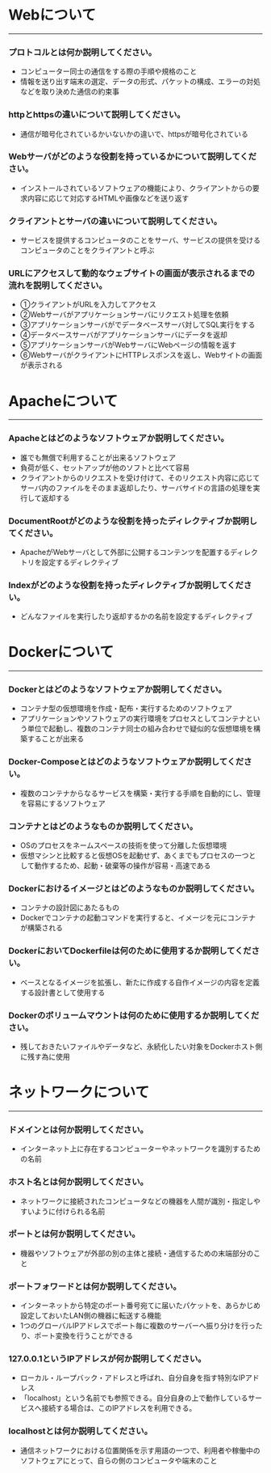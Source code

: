 # Webについて
---
### プロトコルとは何か説明してください。

* コンピューター同士の通信をする際の手順や規格のこと
* 情報を送り出す端末の選定、データの形式、パケットの構成、エラーの対処などを取り決めた通信の約束事


### httpとhttpsの違いについて説明してください。

* 通信が暗号化されているかいないかの違いで、httpsが暗号化されている



### Webサーバがどのような役割を持っているかについて説明してください。

* インストールされているソフトウェアの機能により、クライアントからの要求内容に応じて対応するHTMLや画像などを送り返す



### クライアントとサーバの違いについて説明してください。

* サービスを提供するコンピュータのことをサーバ、サービスの提供を受けるコンピュータのことをクライアントと呼ぶ



### URLにアクセスして動的なウェブサイトの画面が表示されるまでの流れを説明してください。

* ①クライアントがURLを入力してアクセス
* ②Webサーバがアプリケーションサーバにリクエスト処理を依頼
* ③アプリケーションサーバがでデータベースサーバ対してSQL実行をする
* ④データベースサーバがアプリケーションサーバにデータを返却
* ⑤アプリケーションサーバがWebサーバにWebページの情報を返す
* ⑥WebサーバがクライアントにHTTPレスポンスを返し、Webサイトの画面が表示される




# Apacheについて
---
### Apacheとはどのようなソフトウェアか説明してください。

* 誰でも無償で利用することが出来るソフトウェア
* 負荷が低く、セットアップが他のソフトと比べて容易
* クライアントからのリクエストを受け付けて、そのリクエスト内容に応じてサーバ内のファイルをそのまま返却したり、サーバサイドの言語の処理を実行して返却する

### DocumentRootがどのような役割を持ったディレクティブか説明してください。

* ApacheがWebサーバとして外部に公開するコンテンツを配置するディレクトリを設定するディレクティブ



### Indexがどのような役割を持ったディレクティブか説明してください。

* どんなファイルを実行したり返却するかの名前を設定するディレクティブ





# Dockerについて
---
### Dockerとはどのようなソフトウェアか説明してください。

* コンテナ型の仮想環境を作成・配布・実行するためのソフトウェア
* アプリケーションやソフトウェアの実行環境をプロセスとしてコンテナという単位で起動し、複数のコンテナ同士の組み合わせで疑似的な仮想環境を構築することが出来る



### Docker-Composeとはどのようなソフトウェアか説明してください。

* 複数のコンテナからなるサービスを構築・実行する手順を自動的にし、管理を容易にするソフトウェア



### コンテナとはどのようなものか説明してください。

* OSのプロセスをネームスペースの技術を使って分離した仮想環境
* 仮想マシンと比較すると仮想OSを起動せず、あくまでもプロセスの一つとして動作するため、起動・破棄等の操作が容易・高速である



### Dockerにおけるイメージとはどのようなものか説明してください。

* コンテナの設計図にあたるもの
* Dockerでコンテナの起動コマンドを実行すると、イメージを元にコンテナが構築される



### DockerにおいてDockerfileは何のために使用するか説明してください。

* ベースとなるイメージを拡張し、新たに作成する自作イメージの内容を定義する設計書として使用する


### Dockerのボリュームマウントは何のために使用するか説明してください。

* 残しておきたいファイルやデータなど、永続化したい対象をDockerホスト側に残す為に使用




# ネットワークについて
---
### ドメインとは何か説明してください。

* インターネット上に存在するコンピューターやネットワークを識別するための名前



### ホスト名とは何か説明してください。

* ネットワークに接続されたコンピュータなどの機器を人間が識別・指定しやすいように付けられる名前



### ポートとは何か説明してください。

* 機器やソフトウェアが外部の別の主体と接続・通信するための末端部分のこと



### ポートフォワードとは何か説明してください。

* インターネットから特定のポート番号宛てに届いたパケットを、あらかじめ設定しておいたLAN側の機器に転送する機能
* 1つのグローバルIPアドレスでポート毎に複数のサーバーへ振り分けを行ったり、ポート変換を行うことができる



### 127.0.0.1というIPアドレスが何か説明してください。

* ローカル・ループバック・アドレスと呼ばれ、自分自身を指す特別なIPアドレス
* 「localhost」という名前でも参照できる。自分自身の上で動作しているサービスへ接続する場合は、このIPアドレスを利用できる。



### localhostとは何か説明してください。

* 通信ネットワークにおける位置関係を示す用語の一つで、利用者や稼働中のソフトウェアにとって、自らの側のコンピュータや端末のこと




